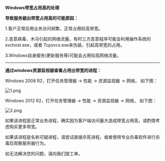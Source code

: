 **Windows带宽占用高的处理**

**导致服务器出带宽占用高的可能原因：**

1.客户正常应用业务访问频繁，正常占用较高带宽。

2.恶意病毒、木马引起的网络流量。有时三方恶意程序可能会利用操作系统的svchost.exe，或者 Tcpsvcs.exe来伪装，引起高带宽的占用。

3.Windows自身服务(更新服务等)可能会占用较高网络流量。

****

**通过windows资源监视器查看占用出带宽的进程：**

Windows 2008 R2，打开任务管理器 -> 性能 -> 资源监视器 -> 网络， 如下图：

![1.png](https://img1.jcloudcs.com/cms/97dd6679-672e-4e29-85e4-a40d5e177a4620170831134549.png)

Windows 2012 R2，打开任务管理器 -> 性能 -> 资源监视器 -> 网络， 如下图：

![2.png](https://img1.jcloudcs.com/cms/e33bd232-ca5a-4041-9e9c-d828795eb94320170831134630.png)

如果该进程是正常业务进程，确实因为客户端访问量大造成带宽占用高，请酌情考虑购买更多带宽。

如果该进程是名称可疑进程，请尝试直接杀死进程，或者使用专业杀毒软件进行杀毒后观察服务器行为。

如无法解决您的问题，请向我们提工单。